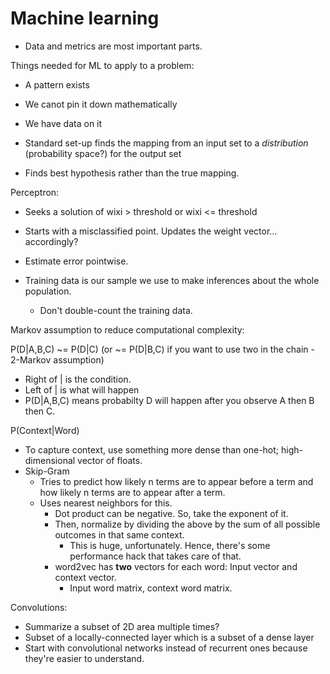 Machine learning
===

- Data and metrics are most important parts.

Things needed for ML to apply to a problem:

- A pattern exists
- We canot pin it down mathematically
- We have data on it

- Standard set-up finds the mapping from an input set to a *distribution* (probability space?) for the output set
- Finds best hypothesis rather than the true mapping.

Perceptron:
- Seeks a solution of wixi > threshold or wixi <= threshold
- Starts with a misclassified point. Updates the weight vector…accordingly?
- Estimate error pointwise.

- Training data is our sample we use to make inferences about the whole population.
  - Don't double-count the training data.

Markov assumption to reduce computational complexity:

P(D|A,B,C) ~= P(D|C)
(or ~= P(D|B,C) if you want to use two in the chain - 2-Markov assumption)

- Right of | is the condition.
- Left of | is what will happen
- P(D|A,B,C) means probabilty D will happen after you observe A then B then C.

P(Context|Word)

- To capture context, use something more dense than one-hot; high-dimensional vector of floats.
- Skip-Gram
  - Tries to predict how likely n terms are to appear before a term and how likely n terms are to appear after a term.
  - Uses nearest neighbors for this.
    - Dot product can be negative. So, take the exponent of it.
    - Then, normalize by dividing the above by the sum of all possible outcomes in that same context.
      - This is huge, unfortunately. Hence, there's some performance hack that takes care of that.
    - word2vec has **two** vectors for each word: Input vector and context vector.
      - Input word matrix, context word matrix.
 
Convolutions:

- Summarize a subset of 2D area multiple times?
- Subset of a locally-connected layer which is a subset of a dense layer
- Start with convolutional networks instead of recurrent ones because they're easier to understand.
